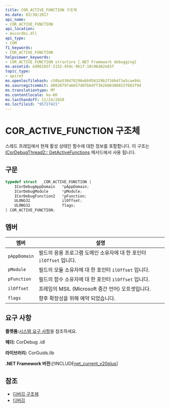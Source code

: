 ```yaml
---
title: COR_ACTIVE_FUNCTION 구조체
ms.date: 03/30/2017
api_name:
- COR_ACTIVE_FUNCTION
api_location:
- mscordbi.dll
api_type:
- COM
f1_keywords:
- COR_ACTIVE_FUNCTION
helpviewer_keywords:
- COR_ACTIVE_FUNCTION structure [.NET Framework debugging]
ms.assetid: ed86185f-2152-459c-961f-10c06d62e83f
topic_type:
- apiref
ms.openlocfilehash: c50ba530d78296ebb956329b2f34b4f1e5cae94c
ms.sourcegitcommit: d8020797a6657d0fbbdff362b80300815f682f94
ms.translationtype: MT
ms.contentlocale: ko-KR
ms.lasthandoff: 11/24/2020
ms.locfileid: "95727421"
---
```

# <a name="cor_active_function-structure"></a>COR_ACTIVE_FUNCTION 구조체

스레드 프레임에서 현재 활성 상태인 함수에 대한 정보를 포함합니다. 이 구조는 [ICorDebugThread2:: GetActiveFunctions](icordebugthread2-getactivefunctions-method.md) 메서드에서 사용 됩니다.  
  
## <a name="syntax"></a>구문  
  
```cpp  
typedef struct  _COR_ACTIVE_FUNCTION {  
    ICorDebugAppDomain   *pAppDomain;  
    ICorDebugModule      *pModule;  
    ICorDebugFunction2   *pFunction;  
    ULONG32              ilOffset;  
    ULONG32              flags;  
} COR_ACTIVE_FUNCTION;  
```  
  
## <a name="members"></a>멤버  
  
|멤버|설명|  
|------------|-----------------|  
|`pAppDomain`|필드의 응용 프로그램 도메인 소유자에 대 한 포인터 `ilOffset` 입니다.|  
|`pModule`|필드의 모듈 소유자에 대 한 포인터 `ilOffset` 입니다.|  
|`pFunction`|필드의 함수 소유자에 대 한 포인터 `ilOffset` 입니다.|  
|`ilOffset`|프레임의 MSIL (Microsoft 중간 언어) 오프셋입니다.|  
|`flags`|향후 확장성을 위해 예약 되었습니다.|  
  
## <a name="requirements"></a>요구 사항  

 **플랫폼:**[시스템 요구 사항](../../get-started/system-requirements.md)을 참조하세요.  
  
 **헤더:** CorDebug .idl  
  
 **라이브러리:** CorGuids.lib  
  
 **.NET Framework 버전:**[!INCLUDE[net_current_v20plus](../../../../includes/net-current-v20plus-md.md)]  
  
## <a name="see-also"></a>참조

- [디버깅 구조체](debugging-structures.md)
- [디버깅](index.md)
